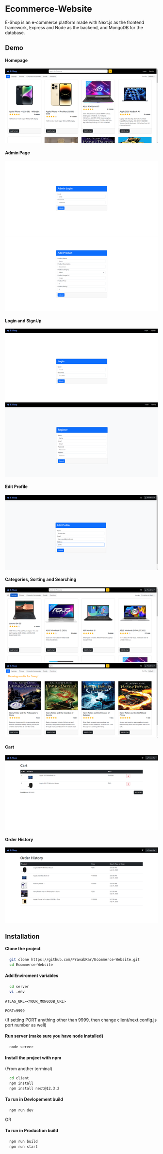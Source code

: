 # Ecommerce-Website
E-Shop is an e-commerce platform made with Next.js as the frontend framework, Express and Node as the backend, and MongoDB for the database.



## Demo

#### Homepage
![alt text](./demo-ss/HomepageNotSigned.png)

#### Admin Page
![alt text](./demo-ss/AdminLogin.png)
![alt text](./demo-ss/AddProduct.png)

#### Login and SignUp
![alt text](./demo-ss/Login.png)
![alt text](./demo-ss/Register.png)

#### Edit Profile
![alt text](./demo-ss/EditProfile.png)

#### Categories, Sorting and Searching
![alt text](./demo-ss/Sorted.png)
![alt text](./demo-ss/Search.png)

#### Cart
![alt text](./demo-ss/Cart.png)

#### Order History
![alt text](./demo-ss/OrderHistory.png)



## Installation

#### Clone the project

```bash
  git clone https://github.com/PravabKar/Ecommerce-Website.git
  cd Ecommerce-Website
```

#### Add Enviroment variables
    
```bash
  cd server
  vi .env
```

`ATLAS_URL=<YOUR_MONGODB_URL>`

`PORT=9999`

(If setting PORT anything other than 9999, then change client/next.config.js port number as well)


#### Run server (make sure you have node installed)
```bash
  node server
```

#### Install the project with npm
(From another terminal)
```bash
  cd client
  npm install
  npm install next@12.3.2
```

#### To run in Devlopement build

```bash
  npm run dev
```

OR
#### To run in Production build

```bash
  npm run build
  npm run start
```
